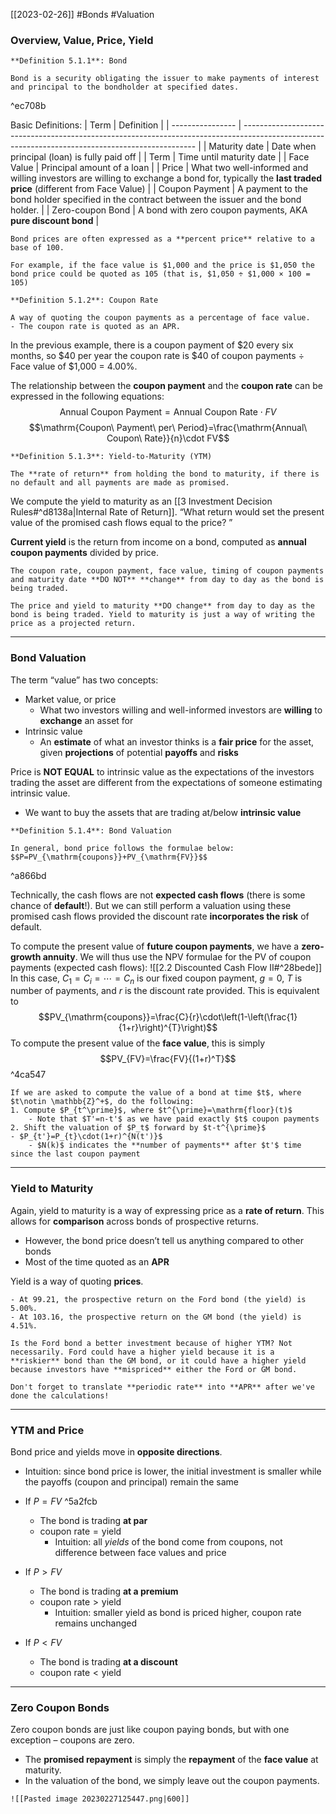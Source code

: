 [[2023-02-26]] #Bonds #Valuation

### Overview, Value, Price, Yield

```ad-important
**Definition 5.1.1**: Bond

Bond is a security obligating the issuer to make payments of interest and principal to the bondholder at specified dates.
```

^ec708b

Basic Definitions:
| Term             | Definition                                                                                                               |
| ---------------- | ------------------------------------------------------------------------------------------------------------------------------------------------ | 
| Maturity date    | Date when principal (loan) is fully paid off                                                                                                     | 
| Term             | Time until maturity date                                                                                                                         |
| Face Value       | Principal amount of a loan                                                                                                                       |
| Price            | What two well-informed and willing investors are willing to exchange a bond for, typically the **last traded price** (different from Face Value) |
| Coupon Payment   | A payment to the bond holder specified in the contract between the issuer and the bond holder.                                                   | 
| Zero-coupon Bond | A bond with zero coupon payments, AKA **pure discount bond**                                                                                    |

```ad-note
Bond prices are often expressed as a **percent price** relative to a base of 100.  

For example, if the face value is $1,000 and the price is $1,050 the bond price could be quoted as 105 (that is, $1,050 ÷ $1,000 × 100 = 105)
```

```ad-important
**Definition 5.1.2**: Coupon Rate

A way of quoting the coupon payments as a percentage of face value.
- The coupon rate is quoted as an APR.

```

In the previous example, there is a coupon payment of $20 every six months, so $40 per year the coupon rate is $40 of coupon payments ÷ Face value of $1,000 = 4.00%.

The relationship between the **coupon payment** and the **coupon rate** can be expressed in the following equations:
$$\mathrm{Annual\ Coupon\ Payment}=\mathrm{Annual\ Coupon\  Rate}\cdot FV$$
$$\mathrm{Coupon\ Payment\ per\ Period}=\frac{\mathrm{Annual\ Coupon\  Rate}}{n}\cdot FV$$


```ad-important
**Definition 5.1.3**: Yield-to-Maturity (YTM)

The **rate of return** from holding the bond to maturity, if there is no default and all payments are made as promised.
```

We compute the yield to maturity as an [[3 Investment Decision Rules#^d8138a|Internal Rate of Return]]. “What return would set the present value of the promised cash flows equal to the price? ”

**Current yield** is the return from income on a bond, computed as **annual coupon payments** divided by price.

```ad-warning
The coupon rate, coupon payment, face value, timing of coupon payments and maturity date **DO NOT** **change** from day to day as the bond is being traded.

The price and yield to maturity **DO change** from day to day as the bond is being traded. Yield to maturity is just a way of writing the price as a projected return.
```

---

### Bond Valuation
The term “value” has two concepts:
- Market value, or price
	- What two investors willing and well-informed investors are **willing** to **exchange** an asset for
- Intrinsic value
	- An **estimate** of what an investor thinks is a **fair price** for the asset, given **projections** of potential **payoffs** and **risks**

Price is **NOT EQUAL** to intrinsic value as the expectations of the investors trading the asset are different from the expectations of someone estimating intrinsic value.
- We want to buy the assets that are trading at/below **intrinsic value**

```ad-important
**Definition 5.1.4**: Bond Valuation

In general, bond price follows the formulae below:
$$P=PV_{\mathrm{coupons}}+PV_{\mathrm{FV}}$$
```

^a866bd

Technically, the cash flows are not **expected cash flows** (there is some chance of **default**!). But we can still perform a valuation using these promised cash flows provided the discount rate **incorporates the risk** of default.

To compute the present value of **future coupon payments**, we have a **zero-growth annuity**. We will thus use the NPV formulae for the PV of coupon payments (expected cash flows): ![[2.2 Discounted Cash Flow II#^28bede]]
In this case, $C_1=C_i=\cdots=C_n$ is our fixed coupon payment, $g=0$, $T$ is number of payments, and $r$ is the discount rate provided. This is equivalent to
$$PV_{\mathrm{coupons}}=\frac{C}{r}\cdot\left(1-\left(\frac{1}{1+r}\right)^{T}\right)$$
To compute the present value of the **face value**, this is simply
$$PV_{FV}=\frac{FV}{(1+r)^T}$$ ^4ca547

```ad-example
If we are asked to compute the value of a bond at time $t$, where $t\notin \mathbb{Z}^+$, do the following:
1. Compute $P_{t^\prime}$, where $t^{\prime}=\mathrm{floor}(t)$
	- Note that $T'=n-t'$ as we have paid exactly $t$ coupon payments
2. Shift the valuation of $P_t$ forward by $t-t^{\prime}$
- $P_{t'}=P_{t}\cdot(1+r)^{N(t')}$
	- $N(k)$ indicates the **number of payments** after $t'$ time since the last coupon payment
```

---

### Yield to Maturity
Again, yield to maturity is a way of expressing price as a **rate of return**. This allows for **comparison** across bonds of prospective returns.
- However, the bond price doesn’t tell us anything compared to other bonds
- Most of the time quoted as an **APR**

Yield is a way of quoting **prices**.

```ad-example
- At 99.21, the prospective return on the Ford bond (the yield) is 5.00%.
- At 103.16, the prospective return on the GM bond (the yield) is 4.51%.

Is the Ford bond a better investment because of higher YTM? Not necessarily. Ford could have a higher yield because it is a **riskier** bond than the GM bond, or it could have a higher yield because investors have **mispriced** either the Ford or GM bond.
```

```ad-warning
Don't forget to translate **periodic rate** into **APR** after we've done the calculations!
```

---

### YTM and Price
Bond price and yields move in **opposite directions**.
- Intuition: since bond price is lower, the initial investment is smaller while the payoffs (coupon and principal) remain the same

- If $P=FV$ ^5a2fcb
	- The bond is trading **at par**
	- $\mathrm{coupon\ rate}=\mathrm{yield}$
		- Intuition: all *yields* of the bond come from coupons, not difference between face values and price
- If $P>FV$
	- The bond is trading **at a premium**
	- $\mathrm{coupon\ rate}>\mathrm{yield}$
		- Intuition: smaller yield as bond is priced higher, coupon rate remains unchanged
- If $P<FV$
	- The bond is trading **at a discount**
	- $\mathrm{coupon\ rate}<\mathrm{yield}$

---

### Zero Coupon Bonds
Zero coupon bonds are just like coupon paying bonds, but with one exception – coupons are zero.
- The **promised repayment** is simply the **repayment** of the **face value** at maturity.
- In the valuation of the bond, we simply leave out the coupon payments.

```ad-example
![[Pasted image 20230227125447.png|600]]
```

